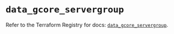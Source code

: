 # `data_gcore_servergroup`

Refer to the Terraform Registry for docs: [`data_gcore_servergroup`](https://registry.terraform.io/providers/g-core/gcorelabs/0.3.63/docs/data-sources/gcore_servergroup).
